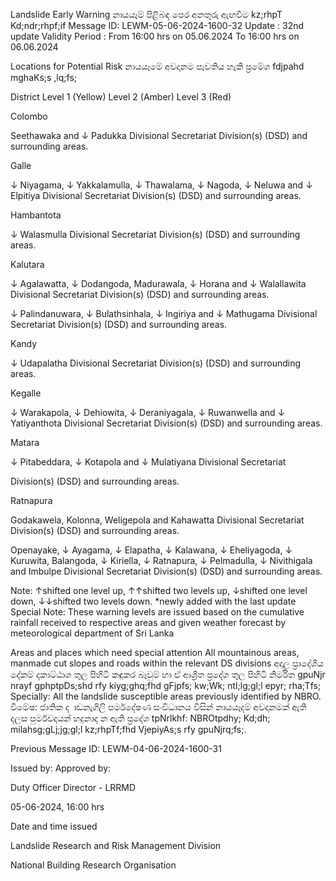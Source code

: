 Landslide Early Warning නායයෑම් පිළිබඳ පෙර අනතුරු ඇඟවීම kz;rhpT Kd;ndr;rhpf;if Message ID: LEWM-05-06-2024-1600-32 Update : 32nd update Validity Period : From 16:00 hrs on 05.06.2024 To 16:00 hrs on 06.06.2024

Locations for Potential Risk නායයෑමේ අවදානම පැවතිය හැකි ප්‍රමේශ fdjpahd mghaKs;s ,lq;fs;

District Level 1 (Yellow) Level 2 (Amber) Level 3 (Red)

Colombo

Seethawaka and ↓ Padukka Divisional Secretariat Division(s) (DSD) and surrounding areas.

Galle

↓ Niyagama, ↓ Yakkalamulla, ↓ Thawalama, ↓ Nagoda, ↓ Neluwa and ↓ Elpitiya Divisional Secretariat Division(s) (DSD) and surrounding areas.

Hambantota

↓ Walasmulla Divisional Secretariat Division(s) (DSD) and surrounding areas.

Kalutara

↓ Agalawatta, ↓ Dodangoda, Madurawala, ↓ Horana and ↓ Walallawita Divisional Secretariat Division(s) (DSD) and surrounding areas.

↓ Palindanuwara, ↓ Bulathsinhala, ↓ Ingiriya and ↓ Mathugama Divisional Secretariat Division(s) (DSD) and surrounding areas.

Kandy

↓ Udapalatha Divisional Secretariat Division(s) (DSD) and surrounding areas.

Kegalle

↓ Warakapola, ↓ Dehiowita, ↓ Deraniyagala, ↓ Ruwanwella and ↓ Yatiyanthota Divisional Secretariat Division(s) (DSD) and surrounding areas.

Matara

↓ Pitabeddara, ↓ Kotapola and ↓ Mulatiyana Divisional Secretariat

Division(s) (DSD) and surrounding areas.

Ratnapura

Godakawela, Kolonna, Weligepola and Kahawatta Divisional Secretariat Division(s) (DSD) and surrounding areas.

Openayake, ↓ Ayagama, ↓ Elapatha, ↓ Kalawana, ↓ Eheliyagoda, ↓ Kuruwita, Balangoda, ↓ Kiriella, ↓ Ratnapura, ↓ Pelmadulla, ↓ Nivithigala and Imbulpe Divisional Secretariat Division(s) (DSD) and surrounding areas.

Note: ↑shifted one level up, ↑↑shifted two levels up, ↓shifted one level down, ↓↓shifted two levels down. *newly added with the last update Special Note: These warning levels are issued based on the cumulative rainfall received to respective areas and given weather forecast by meteorological department of Sri Lanka

Areas and places which need special attention All mountainous areas, manmade cut slopes and roads within the relevant DS divisions අදාල ප්‍රාදේශීය දේකම් දකාට්ඨාශ තුල පිහිටි කඳුකර බෑවුම් හා ඒ ආශ්‍රිත ප්‍රදේශ තුල පිහිටි නිර්මිත gpuNjr nrayf gphptpDs;shd rfy kiyg;ghq;fhd gFjpfs; kw;Wk; ntl;lg;gl;l epyr; rha;Tfs; Specially: All the landslide susceptible areas previously identified by NBRO. විමේෂ: ජාතික ද ාඩනැගිලි පර්මදේෂණ සංවිධානය විසින් නායයෑදම් අවදානමක් ඇති දලස පුර්මවදයන් හදුනාද න ඇති ප්‍රදේශ tpNrlkhf: NBROtpdhy; Kd;dh; milahsg;gLj;jg;gl;l kz;rhpTf;fhd VjepiyAs;s rfy gpuNjrq;fs;.

Previous Message ID: LEWM-04-06-2024-1600-31

Issued by: Approved by:

Duty Officer Director - LRRMD

05-06-2024, 16:00 hrs

Date and time issued

Landslide Research and Risk Management Division

National Building Research Organisation